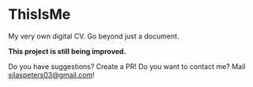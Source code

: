 # ThisIsMe
My very own digital CV. Go beyond just a document.

**This project is still being improved.**

Do you have suggestions? Create a PR!
Do you want to contact me? Mail silaspeters03@gmail.com!
